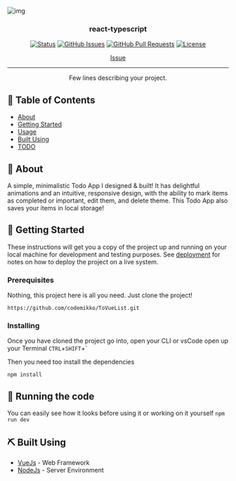 <!-- Place this tag in your head or just before your close body tag. -->
<script async defer src="https://buttons.github.io/buttons.js"></script>

  ![img](https://i.imgur.com/NJzy96b.png)


<h3 align="center">react-typescript</h3>

<div align="center">

[![Status](https://img.shields.io/badge/status-active-success.svg?style=flat-square)]()
[![GitHub Issues](https://img.shields.io/github/issues/codemikko/ToVueList.svg)](https://github.com/codemikko/ToVueList/issues?style=flat-square)
[![GitHub Pull Requests](https://img.shields.io/github/issues-pr/codemikko/ToVueList.svg?style=flat-square)](https://github.com/codemikko/ToVueList/pulls)
[![License](https://img.shields.io/github/license/codemikko/ToVueList?style=flat-square)](/LICENSE)


<!-- Place this tag where you want the button to render. -->
<a class="github-button" href="https://github.com/ToVueList/ToVueList/issues" data-color-scheme="no-preference: dark; light: dark_dimmed; dark: dark_high_contrast;" data-icon="octicon-issue-opened" data-size="large" data-show-count="true" aria-label="Issue ToVueList/ToVueList on GitHub">Issue</a>


</div>

---

<p align="center"> Few lines describing your project.
    <br> 
</p>

## 📝 Table of Contents

- [About](#about)
- [Getting Started](#getting_started)
- [Usage](#start)
- [Built Using](#built_using)
- [TODO](../TODO.md)


## 🧐 About <a name = "about"></a>

A simple, minimalistic Todo App I designed & built! It has delightful animations and an intuitive, responsive design, with the ability to mark items as completed or important, edit them, and delete theme. This Todo App also saves your items in local storage!




## 🏁 Getting Started <a name = "getting_started"></a>

These instructions will get you a copy of the project up and running on your local machine for development and testing purposes. See [deployment](#deployment) for notes on how to deploy the project on a live system.

### Prerequisites

Nothing, this project here is all you need. Just clone the project!

```Clone
https://github.com/codemikko/ToVueList.git
```

### Installing

Once you have cloned the project go into, open your CLI or vsCode open up your Terminal `CTRL`+`SHIFT`+`

Then you need too install the dependencies
```
npm install
```


## 🔧 Running the code <a name = "start"></a>

You can easily see how it looks before using it or working on it yourself
```npm run dev```


## ⛏️ Built Using <a name = "built_using"></a>

- [VueJs](https://vuejs.org/) - Web Framework
- [NodeJs](https://nodejs.org/en/) - Server Environment

